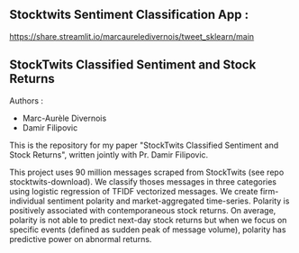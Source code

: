 
## Stocktwits Sentiment Classification App : 

https://share.streamlit.io/marcaureledivernois/tweet_sklearn/main


## StockTwits Classified Sentiment and Stock Returns

Authors : 

* Marc-Aurèle Divernois
* Damir Filipovic

This is the repository for my paper "StockTwits Classified Sentiment and Stock Returns", written jointly with Pr. Damir Filipovic.

This project uses 90 million messages scraped from StockTwits (see repo stocktwits-download). 
We classify thoses messages in three categories using logistic regression of TFIDF vectorized messages.
We create firm-individual sentiment polarity and market-aggregated time-series. 
Polarity is positively associated with contemporaneous stock returns. 
On average, polarity is not able to predict next-day stock returns but when we focus on specific events (defined as sudden peak of message volume), 
polarity has predictive power on abnormal returns.

